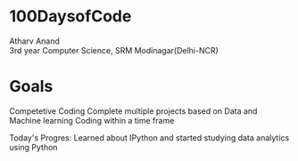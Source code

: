 # 100DaysofCode

Atharv Anand  
3rd year Computer Science, SRM Modinagar(Delhi-NCR)
# Goals
Competetive Coding
Complete multiple projects based on Data and Machine learning
Coding within a time frame

Today's Progres: Learned about IPython and started studying data analytics using Python
